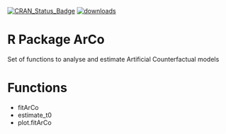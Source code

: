 [![CRAN_Status_Badge](http://www.r-pkg.org/badges/version/ArCo)](https://CRAN.R-project.org/package=ArCo) [![downloads](http://cranlogs.r-pkg.org/badges/grand-total/ArCo)](https://CRAN.R-project.org/package=ArCo) 


# R Package ArCo
Set of functions to analyse and estimate Artificial Counterfactual models
# Functions

- fitArCo
- estimate_t0
- plot.fitArCo


